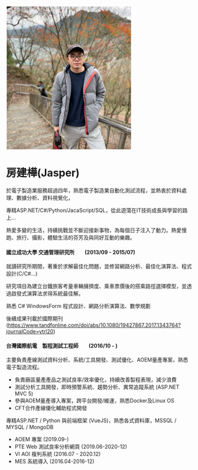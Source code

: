 ![](/img/Jasper/fangjasper.png)  


# **房建樺(Jasper)** 

於電子製造業服務超過四年，熟悉電子製造業自動化測試流程，並熱衷於資料處理、數據分析、資料視覺化，

專精ASP.NET/C#/Python/JacaScript/SQL，從此遊蕩在IT技術成長與學習的路上...

熱愛多變的生活，持續挑戰並不斷迎接新事物，為每個日子注入了動力。熱愛慢跑、旅行、攝影，體驗生活的芬芳及與同好互動的樂趣。


#### 國立成功大學 交通管理研究所　　(2013/09 - 2015/07)

就讀研究所期間，著重於求解最佳化問題，並修習網路分析、最佳化演算法、程式設計(C/C#...)

研究項目為建立台鐵旅客考量車輛擁擠度、乘車票價後的搭乘路徑選擇模型，並透過啟發式演算法求得系統最佳解。

熟悉 C# WindowsForm 程式設計、網路分析演算法、數學規劃

後續成果刊載於國際期刊 (https://www.tandfonline.com/doi/abs/10.1080/19427867.2017.1343764?journalCode=ytrl20)


#### 台灣國際航電　製程測試工程師　　(2016/10 - )

主要負責產線測試資料分析、系統/工具開發、測試優化、AOEM量產專案，熟悉電子製造流程。

* 負責廠區量產產品之測試良率/效率優化，持續改善製程表現，減少浪費
* 測試分析工具開發，即時預警系統、趨勢分析、異常追蹤系統 (ASP.NET MVC 5)
* 參與AOEM量產導入專案，跨平台開發/維運，熟悉Docker及Linux OS
* CFT合作產線優化輔助程式開發

專精ASP.NET / Python 與前端框架 (VueJS)，熟悉各式資料庫，MSSQL / MYSQL / MongoDB

* AOEM 專案 (2019.09-)
* PTE Web 測試良率分析網頁 (2019.06-2020-12)
* VI AOI 複判系統 (2016.07 - 2020.12)
* MES 系統導入 (2016.04-2016-12)

